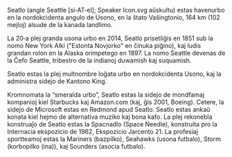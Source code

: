 Seatlo (angle Seattle [si‑AT‑el]; Speaker Icon.svg aŭskultu) estas havenurbo en la nordokcidenta angulo de Usono, en la ŝtato Vaŝingtonio, 164 km (102 mejloj) alsude de la kanada landlimo.

La 20‑a plej granda usona urbo en 2014, Seatlo prisetliĝis en 1851 sub la nomo New York Alki ("Estonta Novjorko" en ĉinuka piĝino), kaj ludis grandan rolon en la Alaska orimpetego en 1897. La nomo Seattle devenas de la Ĉefo Seattle, tribestro de la indianoj duwamish kaj suquamish.

Seatlo estas la plej multnombre loĝata urbo en nordokcidenta Usono, kaj la administra sidejo de Kantono King.

Kromnomata la “smeralda urbo”, Seatlo estas la sidejo de mondfamaj kompanioj kiel Starbucks kaj Amazon.com (kaj, ĝis 2001, Boeing). Cetere, la sidejo de Microsoft estas en Redmond apud Seatlo. Seatlo estas ankaŭ konata kiel hejmo de alternativa muziko kaj bona kafo. La plej rekonebla konstruaĵo de Seatlo estas la Spacnadlo (Space Needle), konstruita pro la Internacia ekspozicio de 1962, Ekspozicio Jarcento 21. La profesiaj sportteamoj estas la Mariners (bazpilko), Seahawks (usona futbalo), Storm (korbopilko (ina)), kaj Sounders (asocia futbalo).

<!--- cspell:ignore Jimi Handrix --->
